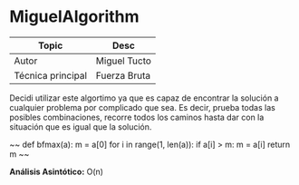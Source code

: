 # MiguelAlgorithm

Topic | Desc
-|-
Autor | Miguel Tucto
Técnica principal | Fuerza Bruta

Decidi utilizar este algortimo ya que es capaz de encontrar la solución a cualquier problema por complicado que sea. Es decir, prueba
todas las posibles combinaciones, recorre todos los caminos hasta dar con la situación que es igual que la solución.

~~
def bfmax(a):
  m = a[0]
  for i in range(1, len(a)):
    if a[i] > m:
      m = a[i]
  return m
~~

__Análisis Asintótico:__ O(n)
